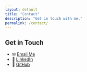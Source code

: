```yaml
---
layout: default
title: "Contact"
description: "Get in touch with me."
permalink: /contact/
---
```


<h2>Get in Touch</h2>
<ul>
  <li>✉ <a href="mailto:nickarust@example.com">Email Me</a></li>
  <li>💼 <a href="https://linkedin.com/in/nickarust" target="_blank">LinkedIn</a></li>
  <li>🐙 <a href="https://github.com/NickArust" target="_blank">GitHub</a></li>
</ul>
